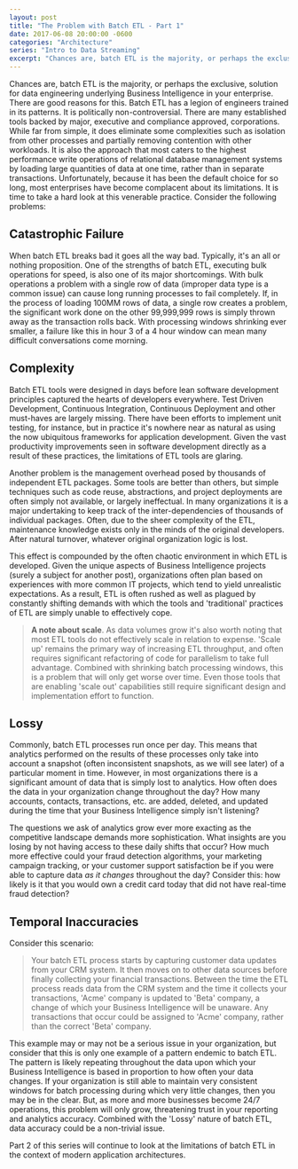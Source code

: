 ```yaml
---
layout: post
title: "The Problem with Batch ETL - Part 1"
date: 2017-06-08 20:00:00 -0600
categories: "Architecture"
series: "Intro to Data Streaming"
excerpt: "Chances are, batch ETL is the majority, or perhaps the exclusive, solution for data engineering underlying Business Intelligence in your enterprise. There are good reasons for this. Batch ETL has a legion of engineers trained in its patterns. It is politically non-controversial. There are many established tools backed by major, executive and compliance approved, corporations. While far from simple, it does eliminate some complexities such as isolation from other processes and partially removing contention with other workloads. It is also the approach that most caters to the highest performance write operations of relational database management systems by loading large quantities of data at one time, rather than in separate transactions. Unfortunately, because it has been the default choice for so long, most enterprises have become complacent about its limitations. It is time to take a hard look at this venerable practice."
---
```


Chances are, batch ETL is the majority, or perhaps the exclusive, solution for data engineering underlying Business Intelligence in your enterprise. There are good reasons for this. Batch ETL has a legion of engineers trained in its patterns. It is politically non-controversial. There are many established tools backed by major, executive and compliance approved, corporations. While far from simple, it does eliminate some complexities such as isolation from other processes and partially removing contention with other workloads. It is also the approach that most caters to the highest performance write operations of relational database management systems by loading large quantities of data at one time, rather than in separate transactions. Unfortunately, because it has been the default choice for so long, most enterprises have become complacent about its limitations. It is time to take a hard look at this venerable practice. Consider the following problems:

## Catastrophic Failure​

When batch ETL breaks bad it goes all the way bad. Typically, it's an all or nothing proposition. One of the strengths of batch ETL, executing bulk operations for speed, is also one of its major shortcomings. With bulk operations a problem with a single row of data (improper data type is a common issue) can cause long running processes to fail completely. If, in the process of loading 100MM rows of data, a single row creates a problem, the significant work done on the other 99,999,999 rows is simply thrown away as the transaction rolls back. With processing windows shrinking ever smaller, a failure like this in hour 3 of a 4 hour window can mean many difficult conversations come morning. 

## Complexity 

Batch ETL tools were designed in days before lean software development principles captured the hearts of developers everywhere. Test Driven Development, Continuous Integration, Continuous Deployment and other must-haves are largely missing. There have been efforts to implement unit testing, for instance, but in practice it's nowhere near as natural as using the now ubiquitous frameworks for application development. Given the vast productivity improvements seen in software development directly as a result of these practices, the limitations of ETL tools are glaring. 

Another problem is the management overhead posed by thousands of independent ETL packages. Some tools are better than others, but simple techniques such as code reuse, abstractions, and project deployments are often simply not available, or largely ineffectual. In many organizations it is a major undertaking to keep track of the inter-dependencies of thousands of individual packages. Often, due to the sheer complexity of the ETL, maintenance knowledge exists only in the minds of the original developers. After natural turnover, whatever original organization logic is lost. 

This effect is compounded by the often chaotic environment in which ETL is developed. Given the unique aspects of Business Intelligence projects (surely a subject for another post), organizations often plan based on experiences with more common IT projects, which tend to yield unrealistic expectations. As a result, ETL is often rushed as well as plagued by constantly shifting demands with which the tools and 'traditional' practices of ETL are simply unable to effectively cope. 

> **A note about scale**. As data volumes grow it's also worth noting that most ETL tools do not effectively scale in relation to expense. 'Scale up' remains the primary way of increasing ETL throughput, and often requires significant refactoring of code for parallelism to take full advantage. Combined with shrinking batch processing windows, this is a problem that will only get worse over time. Even those tools that are enabling 'scale out' capabilities still require significant design and implementation effort to function.

## Lossy​

Commonly, batch ETL processes run once per day. This means that analytics performed on the results of these processes only take into account a snapshot (often inconsistent snapshots, as we will see later) of a particular moment in time. However, in most organizations there is a significant amount of data that is simply lost to analytics. How often does the data in your organization change throughout the day? How many accounts, contacts, transactions, etc. are added, deleted, and updated during the time that your Business Intelligence simply isn't listening? 

The questions we ask of analytics grow ever more exacting as the competitive landscape demands more sophistication. What insights are you losing by not having access to these daily shifts that occur? How much more effective could your fraud detection algorithms, your marketing campaign tracking, or your customer support satisfaction be if you were able to capture data *as it changes* throughout the day? Consider this: how likely is it that you would own a credit card today that did not have real-time fraud detection?

## Temporal Inaccuracies​

Consider this scenario:  

> Your batch ETL process starts by capturing customer data updates from your CRM system. It then moves on to other data sources before finally collecting your financial transactions. Between the time the ETL process reads data from the CRM system and the time it collects your transactions, 'Acme' company is updated to 'Beta' company, a change of which your Business Intelligence will be unaware. Any transactions that occur could be assigned to 'Acme' company, rather than the correct 'Beta' company.

This example may or may not be a serious issue in your organization, but consider that this is only one example of a pattern endemic to batch ETL. The pattern is likely repeating throughout the data upon which your Business Intelligence is based in proportion to how often your data changes. If your organization is still able to maintain very consistent windows for batch processing during which very little changes, then you may be in the clear. But, as more and more businesses become 24/7 operations, this problem will only grow, threatening trust in your reporting and analytics accuracy. Combined with the 'Lossy' nature of batch ETL, data accuracy could be a non-trivial issue.  

Part 2 of this series will continue to look at the limitations of batch ETL in the context of modern application architectures. 
